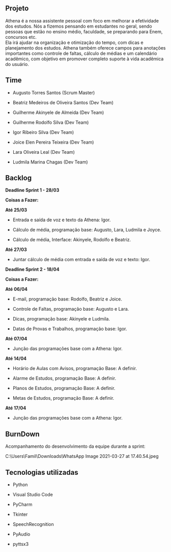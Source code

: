 ## Projeto

Athena é a nossa assistente pessoal com foco em melhorar a efetividade dos estudos. Nós a fizemos pensando em estudantes no geral, sendo pessoas que estão no ensino médio, faculdade, se preparando para Enem, concursos etc.  
Ela irá ajudar na organização e otimização do tempo, com dicas e planejamento dos estudos. 
Athena também oferece campos para anotações importantes como controle de faltas, cálculo de médias e um calendário acadêmico, com objetivo em promover completo suporte à vida acadêmica do usuário.

## Time

* Augusto Torres Santos  (Scrum Master)

* Beatriz Medeiros de Oliveira Santos (Dev Team)

* Guilherme Akinyele de Almeida (Dev Team)

* Guilherme Rodolfo Silva (Dev Team)

* Igor Ribeiro Silva (Dev Team)

* Joice Elen Pereira Teixeira (Dev Team)

* Lara Oliveira Leal (Dev Team)

* Ludmila Marina Chagas (Dev Team)



## Backlog

**Deadline Sprint 1 - 28/03**

**Coisas a Fazer:**

**Até 25/03**

* Entrada e saída de voz e texto da Athena: Igor.

*  Cálculo de média, programação base:  Augusto, Lara, Ludmila e Joyce.

* Cálculo de média, Interface: Akinyele, Rodolfo e Beatriz.

**Até 27/03**

* Juntar cálculo de média com entrada e saída de voz e texto: Igor.

**Deadline Sprint 2 - 18/04**

**Coisas a Fazer:**

**Até 06/04**

* E-mail, programação base: Rodolfo, Beatriz e Joice.

* Controle de Faltas, programação base: Augusto e Lara.

* Dicas, programação base: Akinyele e Ludmila.

* Datas de Provas e Trabalhos, programação base: Igor.

**Até 07/04** 

* Junção das programações base com a Athena: Igor.

**Até 14/04** 

* Horário de Aulas com Avisos, programação Base: A definir.

* Alarme de Estudos, programação Base: A definir.

* Planos de Estudos, programação Base: A definir.

* Metas de Estudos, programação Base: A definir.

**Até 17/04** 

* Junção das programações base com a Athena: Igor.

## BurnDown ##

Acompanhamento do desenvolvimento da equipe durante a sprint:



C:\Users\Famil\Downloads\WhatsApp Image 2021-03-27 at 17.40.54.jpeg

## Tecnologias utilizadas ##

- Python 

- Visual Studio Code

- PyCharm

- Tkinter

- SpeechRecognition

- PyAudio

- pyttsx3

  

